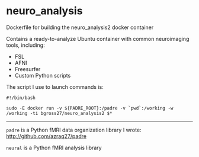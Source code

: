 # neuro_analysis
Dockerfile for building the neuro_analysis2 docker container

Contains a ready-to-analyze Ubuntu container with common neuroimaging tools, including:
* FSL
* AFNI
* Freesurfer
* Custom Python scripts

The script I use to launch commands is:

    #!/bin/bash
   
    sudo -E docker run -v ${PADRE_ROOT}:/padre -v `pwd`:/working -w /working -ti bgross27/neuro_analysis2 $*

---

`padre` is a Python fMRI data organization library I wrote: http://github.com/azraq27/padre

`neural` is a Python fMRI analysis library
